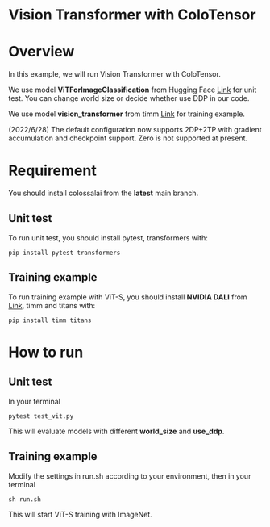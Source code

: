 # Vision Transformer with ColoTensor

# Overview

In this example, we will run Vision Transformer with ColoTensor.

We use model **ViTForImageClassification** from Hugging Face [Link](https://huggingface.co/docs/transformers/model_doc/vit) for unit test.
You can change world size or decide whether use DDP in our code.

We use model **vision_transformer** from timm [Link](https://github.com/rwightman/pytorch-image-models/blob/master/timm/models/vision_transformer.py) for training example.

(2022/6/28) The default configuration now supports 2DP+2TP with gradient accumulation and checkpoint support. Zero is not supported at present.

# Requirement

You should install colossalai from the **latest** main branch.

## Unit test
To run unit test, you should install pytest, transformers with:
```shell
pip install pytest transformers
```

## Training example
To run training example with ViT-S, you should install **NVIDIA DALI** from [Link](https://docs.nvidia.com/deeplearning/dali/user-guide/docs/installation.html), timm and titans with:
```shell
pip install timm titans
```


# How to run

## Unit test
In your terminal
```shell
pytest test_vit.py
```

This will evaluate models with different **world_size** and **use_ddp**.

## Training example
Modify the settings in run.sh according to your environment, then in your terminal 
```shell
sh run.sh
```

This will start ViT-S training with ImageNet.